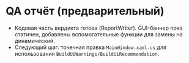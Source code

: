 # QA отчёт (предварительный)

- Кодовая часть вердикта готова (ReportWriter). GUI-баннер пока статичен, добавлены вспомогательные функции для замены на динамический.
- Следующий шаг: точечная правка `MainWindow.xaml.cs` для использования `BuildUiWarnings/BuildUiRecommendation`.
